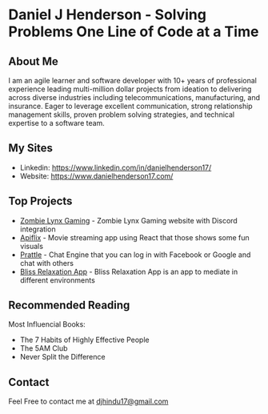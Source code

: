 # Daniel J Henderson - Solving Problems One Line of Code at a Time

## About Me
I am an agile learner and software developer with 10+ years of professional experience leading multi-million dollar projects from ideation to delivering across diverse industries including telecommunications, manufacturing, and insurance. Eager to leverage excellent communication, strong relationship management skills, proven problem solving strategies, and technical expertise to a software team.

## My Sites
- Linkedin: https://www.linkedin.com/in/danielhenderson17/
- Website: https://www.danielhenderson17.com/

## Top Projects
- [Zombie Lynx Gaming](https://zlg.gg/) - Zombie Lynx Gaming website with Discord integration
- [Apiflix](https://apiflix.netlify.app) - Movie streaming app using React that those shows some fun visuals
- [Prattle](https://prattle.netlify.app) - Chat Engine that you can log in with Facebook or Google and chat with others
- [Bliss Relaxation App]([https://things-to-do1.netlify.app](https://bliss-app.netlify.app/)) - Bliss Relaxation App is an app to mediate in different environments

## Recommended Reading
Most Influencial Books:
- The 7 Habits of Highly Effective People
- The 5AM Club
- Never Split the Difference

## Contact
Feel Free to contact me at djhindu17@gmail.com
